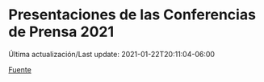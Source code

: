 # Presentaciones de las Conferencias de Prensa 2021

Última actualización/Last update: 2021-01-22T20:11:04-06:00

 [Fuente](https://www.gob.mx/salud/documentos/presentaciones-de-las-conferencias-de-prensa-2021)
